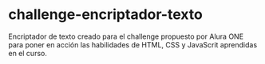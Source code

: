 # challenge-encriptador-texto
Encriptador de texto creado para el challenge propuesto por Alura ONE para poner en acción las habilidades de HTML, CSS y JavaScrit aprendidas en el curso.
